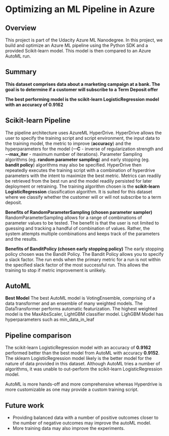 # Optimizing an ML Pipeline in Azure

## Overview
This project is part of the Udacity Azure ML Nanodegree.
In this project, we build and optimize an Azure ML pipeline using the Python SDK and a provided Scikit-learn model.
This model is then compared to an Azure AutoML run.

## Summary
**This dataset comprises data about a marketing campaign at a bank. The goal is to determine
if a customer will subscribe to a Term Deposit offer**

**The best performing model is the scikit-learn LogisticRegression model with an accuracy of 0.9162**

## Scikit-learn Pipeline
The pipeline architecture uses AzureML HyperDrive. HyperDrive allows the user to specify the training script and script environment, the input data to the training model, the metric to improve (**accuracy**) and the hyperparameters for the model (**--C** - inverse of regularization strength and **--max_iter** - maximum number of iterations). Parameter Sampling algorithms (eg. **random parameter sampling**) and early stopping  (eg. **bandit policy**) algorithms may also be specified. HyperDrive then repeatedly executes the training script with a combination of hyperdrive parameters with the intent to maximize the best metric. Metrics can readily be retrieved from the best run and the model readily persisted for later deployment or retraining. The training algorithm chosen is the **scikit-learn LogisticRegression** classification algorithm. It is suited for this dataset where we classify whether the customer will or will not subscribe to a term deposit.

**Benefits of RandomParameterSampling (chosen parameter sampler)**
RandomParameterSampling allows for a range of combinations of parameter values to be tested. The benefit is that the user is not limited to guessing and tracking a handful of combination of values. Rather, the system attempts multiple combinations and keeps track of the parameters and the results.

**Benefits of BanditPolicy (chosen early stopping policy)**
The early stopping policy chosen was the Bandit Policy. The Bandit Policy allows you to specify a slack factor. The run ends when the primary metric for a run
is not within the specified slack factor of the most successful run. This allows the training to stop if metric improvement is unlikely.

## AutoML
**Best Model**
The best AutoML model is VotingEnsemble, comprising of a data transformer and an ensemble of many weighted models. The DataTransformer performs automatic featurization. The highest weighted model is the MaxAbsScaler, LightGBM classifier model. LighGBM Model has hyperparameters such as min_data_in_leaf

## Pipeline comparison
The scikit-learn LogisticRegression model with an accuracy of **0.9162** performed better than the best model from AutoML with accuracy **0.9152**. The sklearn LogisticRegression model likely is the better model for the nature of data provided in this dataset. Although AutoML tries a number of algorithms, it was unable to out-perform the scikit-learn LogisticRegression model. 

AutoML is more hands-off and more comprehensive whereas Hyperdrive is more customizable as one may provide a custom training script.

## Future work
* Providing balanced data with a number of positive outcomes closer to the number of negative outcomes may improve the autoML model.
* More training data may also improve the experiments.
